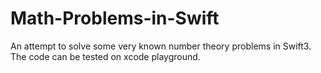 # Math-Problems-in-Swift

An attempt to solve some very known number theory problems in Swift3. The code can be tested on xcode playground.
